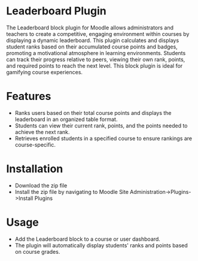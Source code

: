 # Leaderboard Plugin

The Leaderboard block plugin for Moodle allows administrators and teachers to create a competitive, engaging environment within courses by displaying a dynamic leaderboard. This plugin calculates and displays student ranks based on their 
accumulated course points and badges, promoting a motivational atmosphere in learning environments. Students can track their progress relative to peers, viewing their own rank, points, and required points to reach the next level. This block plugin is ideal for gamifying course experiences.

# Features

- Ranks users based on their total course points and displays the leaderboard in an organized table format.
- Students can view their current rank, points, and the points needed to achieve the next rank.
- Retrieves enrolled students in a specified course to ensure rankings are course-specific.

# Installation 

- Download the zip file 
- Install the zip file by navigating to Moodle Site Administration->Plugins->Install Plugins

# Usage 

- Add the Leaderboard block to a course or user dashboard. 
- The plugin will automatically display students' ranks and points based on course grades.
